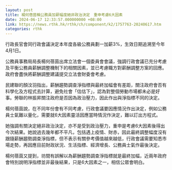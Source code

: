 ```yaml
---
layout: post
title: 楊何蓓茵稱公務員加薪幅度絕非政治決定　重申考慮6大因素
date: 2024-06-17 12:33:57.000000000 +08:00
link: https://news.rthk.hk/rthk/ch/component/k2/1757763-20240617.htm
categories: rthk
---
```


行政長官會同行政會議決定本年度各級公務員劃一加薪3%，生效日期追溯至今年4月1日。

公務員事務局局長楊何蓓茵出席立法會一個委員會會議，強調行政會議已充分考慮及平衡公務員薪酬調整機制下的相關因素，並已考慮職方對薪酬調整方案的回應。政府會盡快將薪酬調整建議提交立法會財委會考慮。

民建聯的顏汶羽指出，薪酬趨勢調查淨指標與最終加幅會有差距，關注政府會否有科學化及方程式去計算，避免社會「估估下」，認為對整個勞動市場都未必是好事。勞聯的林振昇關注政府是否因為政治壓力，因此作出與淨指標不同的決定。

楊何蓓茵說，在不同年份會有不同考慮，行政會議要因應情況作出決定，例如公務員士氣難以量化，需要就6大因素靈活因應當時情況作決定，難以訂出方程式。

她強調有關決定絕非政治決定，亦不是受到政治壓力，重申是考慮6大因素後得出今次結果。她說過去幾年都不平凡，包括遇上疫情、財赤，因此最終調整幅度沒有跟隨薪酬趨勢調查淨指標，但不表示有關參考價值越來越低，行政會議需要知悉市場走勢，再因應目前財政狀況、生活指標、經濟增長、公務員士氣作最後決定。

楊何蓓茵又提到，坊間有誤解以為薪酬趨勢調查淨指標就是最終加幅，近兩年政府會特別說明淨指標並非最後結果，只是6大因素之一，相信公眾會明白。
